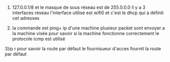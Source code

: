 1) 127.0.0.1/8 et le masque de sous réseau est de 255.0.0.0
il y a 3 interfaces réseau
l'interface utilisé est wifi0 et c'est le dhcp qui a définit cet adresses

2) la commande est ping+ ip d'une machine
plusieur packet sont envoyer a la machine visée pour savoir si la machine fonctionne correctement
le protocole icmp est utilisé

3)ip r pour savoir la route par défaut
le fournisueur d'acces fournit la route par défaut
